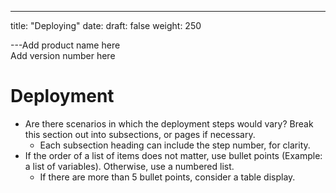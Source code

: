 ---
title: "Deploying"
date:
draft: false
weight: 250

---Add product name here  
Add version number here  

# Deployment  

- Are there scenarios in which the deployment steps would vary? Break this section out into subsections, or pages if necessary.
  - Each subsection heading can include the step number, for clarity.
- If the order of a list of items does not matter, use bullet points (Example: a list of variables). Otherwise, use a numbered list.
  - If there are more than 5 bullet points, consider a table display.
